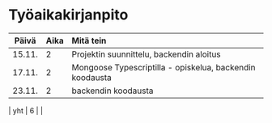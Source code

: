 # Työaikakirjanpito

| Päivä | Aika | Mitä tein  |
| :----:|:-----| :-----|
| 15.11. | 2    | Projektin suunnittelu, backendin aloitus |
| 17.11. | 2    | Mongoose Typescriptilla - opiskelua, backendin koodausta |
| 23.11. | 2    | backendin koodausta |

| yht   | 6   | | 